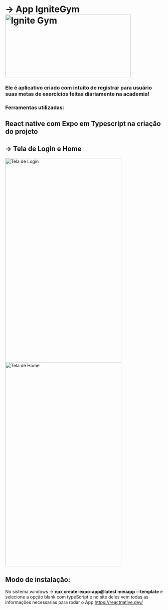 # -> App IgniteGym   <img src="https://github.com/user-attachments/assets/98d2e74c-6ccf-49d6-9660-483c538aa299" alt="Ignite Gym" width="400" height="200" align="center">
### Ele é aplicativo criado com intuito de registrar para usuário suas metas de exercícios feitas diariamente na academia!
### Ferramentas utilizadas:
## React native com Expo em Typescript na criação do projeto
## -> Tela de Login e Home
<div align="start"><img src="https://github.com/user-attachments/assets/d1159974-3269-41f9-a1fd-af4f1b9e9ef1" alt="Tela de Login"  width="370" height="650" align="center"><img src="https://github.com/user-attachments/assets/4045b049-68ea-48c1-8693-d6a5005b1efb" alt="Tela de Home"  width="370" height="650" align="center"> </div>

## Modo de instalação:
No sistema windows -> **npx create-expo-app@latest meuapp --template**
e selecione a opção blank com typeScript e no site deles vem todas as informações necessarias 
para rodar o App https://reactnative.dev/ 

